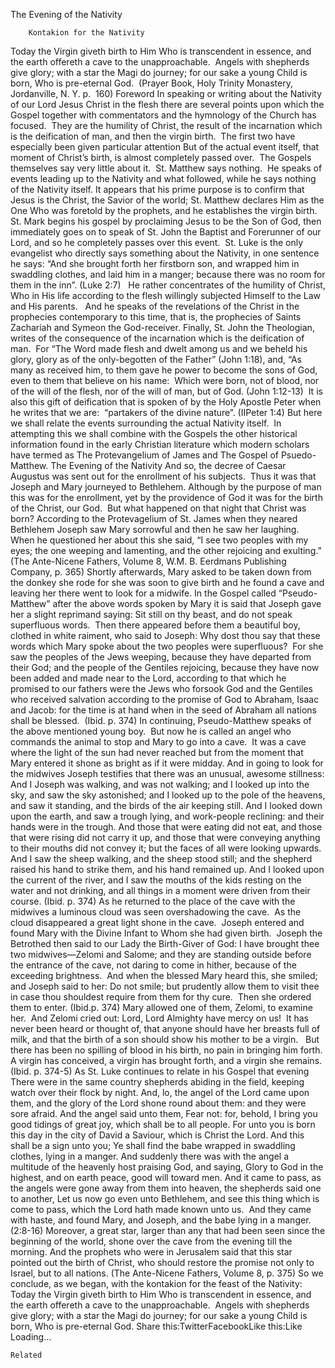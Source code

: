 The Evening of the Nativity

		Kontakion for the Nativity
Today the Virgin giveth birth to Him Who is transcendent in essence, and the earth offereth a cave to the unapproachable.  Angels with shepherds give glory; with a star the Magi do journey; for our sake a young Child is born, Who is pre-eternal God.  (Prayer Book, Holy Trinity Monastery, Jordanville, N. Y. p.  160)
Foreword
In speaking or writing about the Nativity of our Lord Jesus Christ in the flesh there are several points upon which the Gospel together with commentators and the hymnology of the Church has focused.  They are the humility of Christ, the result of the incarnation which is the deification of man, and then the virgin birth.  The first two have especially been given particular attention
But of the actual event itself, that moment of Christ’s birth, is almost completely passed over.  The Gospels themselves say very little about it.  St. Matthew says nothing.  He speaks of events leading up to the Nativity and what followed, while he says nothing of the Nativity itself. It appears that his prime purpose is to confirm that Jesus is the Christ, the Savior of the world; St. Matthew declares Him as the One Who was foretold by the prophets, and he establishes the virgin birth.
St. Mark begins his gospel by proclaiming Jesus to be the Son of God, then immediately goes on to speak of St. John the Baptist and Forerunner of our Lord, and so he completely passes over this event.  St. Luke is the only evangelist who directly says something about the Nativity, in one sentence he says: “And she brought forth her firstborn son, and wrapped him in swaddling clothes, and laid him in a manger; because there was no room for them in the inn”. (Luke 2:7)   He rather concentrates of the humility of Christ, Who in His life according to the flesh willingly subjected Himself to the Law and His parents.   And he speaks of the revelations of the Christ in the prophecies contemporary to this time, that is, the prophecies of Saints Zachariah and Symeon the God-receiver.
Finally, St. John the Theologian, writes of the consequence of the incarnation which is the deification of man.  For “The Word made flesh and dwelt among us and we beheld his glory, glory as of the only-begotten of the Father” (John 1:18), and, “As many as received him, to them gave he power to become the sons of God, even to them that believe on his name:  Which were born, not of blood, nor of the will of the flesh, nor of the will of man, but of God. (John 1:12-13)  It is also this gift of deification that is spoken of by the Holy Apostle Peter when he writes that we are:  “partakers of the divine nature”. (IIPeter 1:4)
But here we shall relate the events surrounding the actual Nativity itself.  In attempting this we shall combine with the Gospels the other historical information found in the early Christian literature which modern scholars have termed as The Protevangelium of James and The Gospel of Psuedo-Matthew.
The Evening of the Nativity
And so, the decree of Caesar Augustus was sent out for the enrollment of his subjects.  Thus it was that Joseph and Mary journeyed to Bethlehem. Although by the purpose of man this was for the enrollment, yet by the providence of God it was for the birth of the Christ, our God.  But what happened on that night that Christ was born?
According to the Protevagelium of St. James when they neared Bethlehem Joseph saw Mary sorrowful and then he saw her laughing.  When he questioned her about this she said, “I see two peoples with my eyes; the one weeping and lamenting, and the other rejoicing and exulting.” (The Ante-Nicene Fathers, Volume 8, W.M. B. Eerdmans Publishing Company, p. 365) Shortly afterwards, Mary asked to be taken down from the donkey she rode for she was soon to give birth and he found a cave and leaving her there went to look for a midwife.
In the Gospel called “Pseudo-Matthew” after the above words spoken by Mary it is said that Joseph gave her a slight reprimand saying:
Sit still on thy beast, and do not speak superfluous words.  Then there appeared before them a beautiful boy, clothed in white raiment, who said to Joseph: Why dost thou say that these words which Mary spoke about the two peoples were superfluous?  For she saw the peoples of the Jews weeping, because they have departed from their God; and the people of the Gentiles rejoicing, because they have now been added and made near to the Lord, according to that which he promised to our fathers were the Jews who forsook God and the Gentiles who received salvation according to the promise of God to Abraham, Isaac and Jacob: for the time is at hand when in the seed of Abraham all nations shall be blessed.  (Ibid. p. 374)
In continuing, Pseudo-Matthew speaks of the above mentioned young boy.  But now he is called an angel who commands the animal to stop and Mary to go into a cave.  It was a cave where the light of the sun had never reached but from the moment that Mary entered it shone as bright as if it were midday.
And in going to look for the midwives Joseph testifies that there was an unusual, awesome stillness:
And I Joseph was walking, and was not walking; and I looked up into the sky, and saw the sky astonished; and I looked up to the pole of the heavens, and saw it standing, and the birds of the air keeping still. And I looked down upon the earth, and saw a trough lying, and work-people reclining: and their hands were in the trough. And those that were eating did not eat, and those that were rising did not carry it up, and those that were conveying anything to their mouths did not convey it; but the faces of all were looking upwards. And I saw the sheep walking, and the sheep stood still; and the shepherd raised his hand to strike them, and his hand remained up. And I looked upon the current of the river, and I saw the mouths of the kids resting on the water and not drinking, and all things in a moment were driven from their course. (Ibid. p. 374)
As he returned to the place of the cave with the midwives a luminous cloud was seen overshadowing the cave.  As the cloud disappeared a great light shone in the cave.  Joseph entered and found Mary with the Divine Infant to Whom she had given birth.  Joseph the Betrothed then said to our Lady the Birth-Giver of God:
I have brought thee two midwives—Zelomi and Salome; and they are standing outside before the entrance of the cave, not daring to come in hither, because of the exceeding brightness.  And when the blessed Mary heard this, she smiled; and Joseph said to her: Do not smile; but prudently allow them to visit thee in case thou shouldest require from them for thy cure.  Then she ordered them to enter. (Ibid.p. 374)
Mary allowed one of them, Zelomi, to examine her.  And Zelomi cried out:
Lord, Lord Almighty have mercy on us!  It has never been heard or thought of, that anyone should have her breasts full of milk, and that the birth of a son should show his mother to be a virgin.   But there has been no spilling of blood in his birth, no pain in bringing him forth. A virgin has conceived, a virgin has brought forth, and a virgin she remains. (Ibid. p. 374-5)
As St. Luke continues to relate in his Gospel that evening
There were in the same country shepherds abiding in the field, keeping watch over their flock by night. And, lo, the angel of the Lord came upon them, and the glory of the Lord shone round about them: and they were sore afraid. And the angel said unto them, Fear not: for, behold, I bring you good tidings of great joy, which shall be to all people. For unto you is born this day in the city of David a Saviour, which is Christ the Lord. And this shall be a sign unto you; Ye shall find the babe wrapped in swaddling clothes, lying in a manger. And suddenly there was with the angel a multitude of the heavenly host praising God, and saying, Glory to God in the highest, and on earth peace, good will toward men. And it came to pass, as the angels were gone away from them into heaven, the shepherds said one to another, Let us now go even unto Bethlehem, and see this thing which is come to pass, which the Lord hath made known unto us.  And they came with haste, and found Mary, and Joseph, and the babe lying in a manger. (2:8-16)
Moreover, a great star, larger than any that had been seen since the beginning of the world, shone over the cave from the evening till the morning. And the prophets who were in Jerusalem said that this star pointed out the birth of Christ, who should restore the promise not only to Israel, but to all nations. (The Ante-Nicene Fathers, Volume 8, p. 375)
So we conclude, as we began, with the kontakion for the feast of the Nativity:
Today the Virgin giveth birth to Him Who is transcendent in essence, and the earth offereth a cave to the unapproachable.  Angels with shepherds give glory; with a star the Magi do journey; for our sake a young Child is born, Who is pre-eternal God.
Share this:TwitterFacebookLike this:Like Loading...

	Related
			